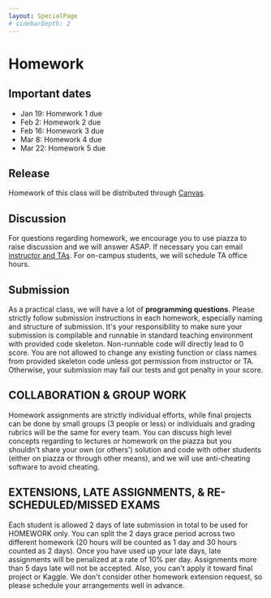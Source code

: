 ```yaml
---
layout: SpecialPage
# sidebarDepth: 2
---
```

# Homework

<!-- subtitle: Homwork description and submission -->

## Important dates

- Jan 19: Homework 1 due
- Feb 2: Homework 2 due
- Feb 16: Homework 3 due
- Mar 8: Homework 4 due
- Mar 22: Homework 5 due

## Release

Homework of this class will be distributed through [Canvas](http://gatech.instructure.com/).

## Discussion

For questions regarding homework, we encourage you to use piazza to raise discussion and we will answer ASAP. If necessary you can email [instructor and TAs](/contact.html). For on-campus students, we will schedule TA office hours.

## Submission

As a practical class, we will have a lot of **programming questions**. Please strictly follow submission instructions in each homework, especially naming and structure of submission. It's your responsibility to make sure your submission is compilable and runnable in standard teaching environment with provided code skeleton. Non-runnable code will directly lead to 0 score. You are not allowed to change any existing function or class names from provided skeleton code unless got permission from instructor or TA. Otherwise, your submission may fail our tests and got penalty in your score.

## COLLABORATION & GROUP WORK

Homework assignments are strictly individual efforts, while final projects can be done by small groups (3 people or less) or individuals and grading rubrics will be the same for every team. You can discuss high level concepts regarding to lectures or homework on the piazza but you shouldn't share your own (or others') solution and code with other students (either on piazza or through other means), and we will use anti-cheating software to avoid cheating.

## EXTENSIONS, LATE ASSIGNMENTS, & RE-SCHEDULED/MISSED EXAMS

Each student is allowed 2 days of late submission in total to be used for HOMEWORK only. You can split the 2 days grace period across two different homework (20 hours will be counted as 1 day and 30 hours counted as 2 days). Once you have used up your late days, late assignments will be penalized at a rate of 10% per day. Assignments more than 5 days late will not be accepted. Also, you can't apply it toward final project or Kaggle. We don't consider other homework extension request, so please schedule your arrangements well in advance.